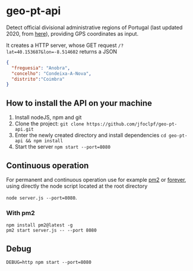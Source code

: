 # geo-pt-api

Detect official divisional administrative regions of Portugal (last updated 2020, from [here](http://mapas.dgterritorio.pt/ATOM-download/CAOP-Cont/Cont_AAD_CAOP2020.zip)), providing GPS coordinates as input.

It creates a HTTP server, whose GET request `/?lat=40.153687&lon=-8.514602` returns a JSON

```json
{
  "freguesia": "Anobra",
  "concelho": "Condeixa-A-Nova",
  "distrito":"Coimbra"
}
```

## How to install the API on your machine

 1. Install nodeJS, npm and git
 2. Clone the project:
    `git clone https://github.com/jfoclpf/geo-pt-api.git`
 3. Enter the newly created directory and install dependencies
    `cd geo-pt-api && npm install`
 4. Start the server
    `npm start --port=8080`

## Continuous operation

For permanent and continuous operation use for example [pm2](https://pm2.keymetrics.io/docs/usage/quick-start/) or [forever](https://www.npmjs.com/package/forever), using directly the node script located at the root directory

`node server.js --port=8080`.

### With pm2

```
npm install pm2@latest -g
pm2 start server.js -- --port 8080
```

## Debug

```
DEBUG=http npm start --port=8080
```
